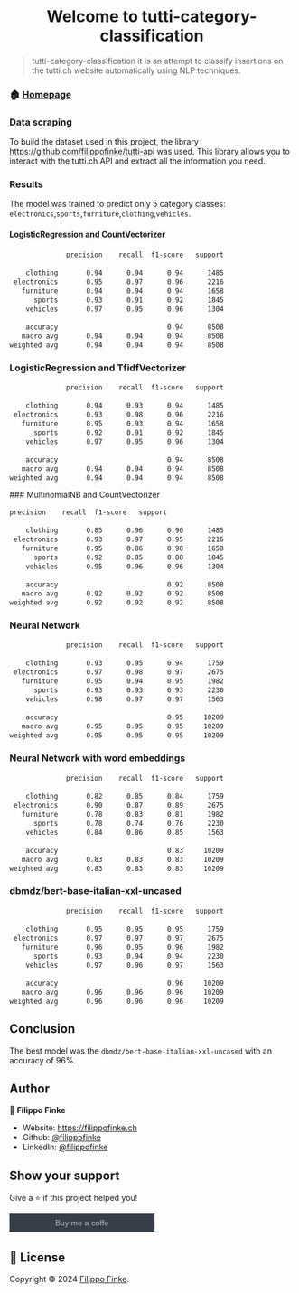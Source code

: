 <h1 align="center">Welcome to tutti-category-classification</h1>

> tutti-category-classification it is an attempt to classify insertions on the tutti.ch website automatically using NLP techniques.

### 🏠 [Homepage](https://github.com/filippofinke/tutti-category-classification)

### Data scraping

To build the dataset used in this project, the library https://github.com/filippofinke/tutti-api was used. This library allows you to interact with the tutti.ch API and extract all the information you need.

### Results

The model was trained to predict only 5 category classes: `electronics`,`sports`,`furniture`,`clothing`,`vehicles`.

#### LogisticRegression and CountVectorizer

```
              precision    recall  f1-score   support

    clothing       0.94      0.94      0.94      1485
 electronics       0.95      0.97      0.96      2216
   furniture       0.94      0.94      0.94      1658
      sports       0.93      0.91      0.92      1845
    vehicles       0.97      0.95      0.96      1304

    accuracy                           0.94      8508
   macro avg       0.94      0.94      0.94      8508
weighted avg       0.94      0.94      0.94      8508
```

### LogisticRegression and TfidfVectorizer

```
              precision    recall  f1-score   support

    clothing       0.94      0.93      0.94      1485
 electronics       0.93      0.98      0.96      2216
   furniture       0.95      0.93      0.94      1658
      sports       0.92      0.91      0.92      1845
    vehicles       0.97      0.95      0.96      1304

    accuracy                           0.94      8508
   macro avg       0.94      0.94      0.94      8508
weighted avg       0.94      0.94      0.94      8508
```

### MultinomialNB and CountVectorizer

```
precision    recall  f1-score   support

    clothing       0.85      0.96      0.90      1485
 electronics       0.93      0.97      0.95      2216
   furniture       0.95      0.86      0.90      1658
      sports       0.92      0.85      0.88      1845
    vehicles       0.95      0.96      0.96      1304

    accuracy                           0.92      8508
   macro avg       0.92      0.92      0.92      8508
weighted avg       0.92      0.92      0.92      8508
```

### Neural Network

```
              precision    recall  f1-score   support

    clothing       0.93      0.95      0.94      1759
 electronics       0.97      0.98      0.97      2675
   furniture       0.95      0.94      0.95      1982
      sports       0.93      0.93      0.93      2230
    vehicles       0.98      0.97      0.97      1563

    accuracy                           0.95     10209
   macro avg       0.95      0.95      0.95     10209
weighted avg       0.95      0.95      0.95     10209

```

### Neural Network with word embeddings

```
              precision    recall  f1-score   support

    clothing       0.82      0.85      0.84      1759
 electronics       0.90      0.87      0.89      2675
   furniture       0.78      0.83      0.81      1982
      sports       0.78      0.74      0.76      2230
    vehicles       0.84      0.86      0.85      1563

    accuracy                           0.83     10209
   macro avg       0.83      0.83      0.83     10209
weighted avg       0.83      0.83      0.83     10209
```

### dbmdz/bert-base-italian-xxl-uncased

```
              precision    recall  f1-score   support

    clothing       0.95      0.95      0.95      1759
 electronics       0.97      0.97      0.97      2675
   furniture       0.96      0.95      0.96      1982
      sports       0.93      0.94      0.94      2230
    vehicles       0.97      0.96      0.97      1563

    accuracy                           0.96     10209
   macro avg       0.96      0.96      0.96     10209
weighted avg       0.96      0.96      0.96     10209
```

## Conclusion

The best model was the `dbmdz/bert-base-italian-xxl-uncased` with an accuracy of 96%.

## Author

👤 **Filippo Finke**

- Website: https://filippofinke.ch
- Github: [@filippofinke](https://github.com/filippofinke)
- LinkedIn: [@filippofinke](https://linkedin.com/in/filippofinke)

## Show your support

Give a ⭐️ if this project helped you!

<a href="https://www.buymeacoffee.com/filippofinke">
  <img src="https://github.com/filippofinke/filippofinke/raw/main/images/buymeacoffe.png" alt="Buy Me A McFlurry">
</a>

## 📝 License

Copyright © 2024 [Filippo Finke](https://github.com/filippofinke).<br />
